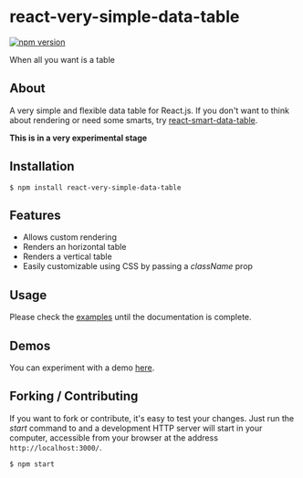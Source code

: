 # react-very-simple-data-table
[![npm version](https://badge.fury.io/js/react-very-simple-data-table.svg)][1]

When all you want is a table

## About

A very simple and flexible data table for React.js. If you don't want to think
about rendering or need some smarts, try [react-smart-data-table][2].

**This is in a very experimental stage**

## Installation

```
$ npm install react-very-simple-data-table
```

## Features

- Allows custom rendering
- Renders an horizontal table
- Renders a vertical table
- Easily customizable using CSS by passing a _className_ prop

## Usage

Please check the [examples][3] until the documentation is complete.

## Demos

You can experiment with a demo [here][4].

## Forking / Contributing

If you want to fork or contribute, it's easy to test your changes. Just run the
_start_ command to and a development HTTP server will start in your computer,
accessible from your browser at the address `http://localhost:3000/`.

```
$ npm start
```

[1]: https://badge.fury.io/js/react-very-simple-data-table
[2]: https://github.com/joaocarmo/react-smart-data-table
[3]: https://github.com/joaocarmo/react-very-simple-data-table/tree/master/examples
[4]: https://joaocarmo.github.io/react-very-simple-data-table/examples/full-featured
